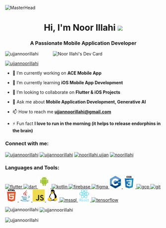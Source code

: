 ![MasterHead](https://1.bp.blogspot.com/-7A4WynwLsMw/XbBpCXG8fHI/AAAAAAAAMt4/uOa1bpLskYgrwGbllhSu2SDj_Mig8SXJQCLcBGAsYHQ/s1600/2000_600px.gif)
<h1 align="center"> Hi, I'm Noor Illahi <img src="https://github.com/TheDudeThatCode/TheDudeThatCode/blob/master/Assets/Hi.gif" width="29px"></h1>

<h3 align="center">A Passionate Mobile Application Developer</h3>
<a href="https://app.daily.dev/ujjannoorillahi"><img src="https://api.daily.dev/devcards/6aac2b0afe6f4a07b859335bb359896a.png?r=2jd" align="right" width="350" alt="Noor Illahi's Dev Card"/></a>
<p align="left"> <img src="https://komarev.com/ghpvc/?username=ujjannoorillahi&label=Profile%20views&color=0e75b6&style=flat" alt="ujjannoorillahi" /> </p>

<p align="left"> <a href="https://twitter.com/ujjannoorillahi" target="blank"><img src="https://img.shields.io/twitter/follow/ujjannoorillahi?logo=twitter&style=for-the-badge" alt="ujjannoorillahi" /></a> </p>

- 🔭 I’m currently working on **ACE Mobile App**

- 🌱 I’m currently learning **iOS Mobile App Development**

- 👯 I’m looking to collaborate on **Flutter & iOS Projects**

- 💬 Ask me about **Mobile Application Development, Generative AI**

- 📫 How to reach me **ujjannoorillahi@gmail.com**

- ⚡ Fun fact **I love to run in the morning (it helps to release endorphins in the brain)**

<h3 align="left">Connect with me:</h3>
<p align="left">
<a href="https://twitter.com/ujjannoorillahi" target="blank"><img align="center" src="https://raw.githubusercontent.com/rahuldkjain/github-profile-readme-generator/master/src/images/icons/Social/twitter.svg" alt="ujjannoorillahi" height="30" width="40" /></a>
<a href="https://linkedin.com/in/ujjannoorillahi" target="blank"><img align="center" src="https://raw.githubusercontent.com/rahuldkjain/github-profile-readme-generator/master/src/images/icons/Social/linked-in-alt.svg" alt="ujjannoorillahi" height="30" width="40" /></a>
<a href="https://fb.com/noorillahi.ujjan" target="blank"><img align="center" src="https://raw.githubusercontent.com/rahuldkjain/github-profile-readme-generator/master/src/images/icons/Social/facebook.svg" alt="noorillahi.ujjan" height="30" width="40" /></a>
<a href="https://instagram.com/noorillahi" target="blank"><img align="center" src="https://raw.githubusercontent.com/rahuldkjain/github-profile-readme-generator/master/src/images/icons/Social/instagram.svg" alt="noorillahi" height="30" width="40" /></a>
</p>

<h3 align="left">Languages and Tools:</h3>

<p align="left"> 
    <a href="https://flutter.dev" target="_blank" rel="noreferrer"> <img src="https://www.vectorlogo.zone/logos/flutterio/flutterio-icon.svg" alt="flutter" width="40" height="40"/> </a>
<a href="https://dart.dev" target="_blank" rel="noreferrer"> <img src="https://www.vectorlogo.zone/logos/dartlang/dartlang-icon.svg" alt="dart" width="40" height="40"/> </a>
    <a href="https://developer.android.com" target="_blank" rel="noreferrer"> <img src="https://raw.githubusercontent.com/devicons/devicon/master/icons/android/android-original-wordmark.svg" alt="android" width="40" height="40"/> </a>
<a href="https://kotlinlang.org" target="_blank" rel="noreferrer"> <img src="https://www.vectorlogo.zone/logos/kotlinlang/kotlinlang-icon.svg" alt="kotlin" width="40" height="40"/> </a> <a href="https://firebase.google.com/" target="_blank" rel="noreferrer"> <img src="https://www.vectorlogo.zone/logos/firebase/firebase-icon.svg" alt="firebase" width="40" height="40"/> </a> <a href="https://www.figma.com/" target="_blank" rel="noreferrer"> <img src="https://www.vectorlogo.zone/logos/figma/figma-icon.svg" alt="figma" width="40" height="40"/> </a> <a href="https://www.w3schools.com/cpp/" target="_blank" rel="noreferrer"> <img src="https://raw.githubusercontent.com/devicons/devicon/master/icons/cplusplus/cplusplus-original.svg" alt="cplusplus" width="40" height="40"/> </a> <a href="https://www.w3schools.com/css/" target="_blank" rel="noreferrer"> <img src="https://raw.githubusercontent.com/devicons/devicon/master/icons/css3/css3-original-wordmark.svg" alt="css3" width="40" height="40"/> </a>   <a href="https://cloud.google.com" target="_blank" rel="noreferrer"> <img src="https://www.vectorlogo.zone/logos/google_cloud/google_cloud-icon.svg" alt="gcp" width="40" height="40"/> </a> <a href="https://git-scm.com/" target="_blank" rel="noreferrer"> <img src="https://www.vectorlogo.zone/logos/git-scm/git-scm-icon.svg" alt="git" width="40" height="40"/> </a> <a href="https://www.w3.org/html/" target="_blank" rel="noreferrer"> <img src="https://raw.githubusercontent.com/devicons/devicon/master/icons/html5/html5-original-wordmark.svg" alt="html5" width="40" height="40"/> </a> <a href="https://www.java.com" target="_blank" rel="noreferrer"> <img src="https://raw.githubusercontent.com/devicons/devicon/master/icons/java/java-original.svg" alt="java" width="40" height="40"/> </a> <a href="https://developer.mozilla.org/en-US/docs/Web/JavaScript" target="_blank" rel="noreferrer"> <img src="https://raw.githubusercontent.com/devicons/devicon/master/icons/javascript/javascript-original.svg" alt="javascript" width="40" height="40"/> </a>  <a href="https://www.linux.org/" target="_blank" rel="noreferrer"> <img src="https://raw.githubusercontent.com/devicons/devicon/master/icons/linux/linux-original.svg" alt="linux" width="40" height="40"/> </a> <a href="https://www.microsoft.com/en-us/sql-server" target="_blank" rel="noreferrer"> <img src="https://www.svgrepo.com/show/303229/microsoft-sql-server-logo.svg" alt="mssql" width="40" height="40"/> </a> 
 <a href="https://reactjs.org/" target="_blank" rel="noreferrer"> <img src="https://raw.githubusercontent.com/devicons/devicon/master/icons/react/react-original-wordmark.svg" alt="react" width="40" height="40"/> </a> <a href="https://www.tensorflow.org" target="_blank" rel="noreferrer"> <img src="https://www.vectorlogo.zone/logos/tensorflow/tensorflow-icon.svg" alt="tensorflow" width="40" height="40"/> </a>  </p>

<p><img align="left" src="https://github-readme-stats.vercel.app/api/top-langs?username=ujjannoorillahi&show_icons=true&locale=en&layout=compact" alt="ujjannoorillahi" /></p>

<p>&nbsp;<img align="center" src="https://github-readme-stats.vercel.app/api?username=ujjannoorillahi&show_icons=true&locale=en" alt="ujjannoorillahi" /></p>

<p><img align="center" src="https://github-readme-streak-stats.herokuapp.com/?user=ujjannoorillahi&" alt="ujjannoorillahi" /></p>
